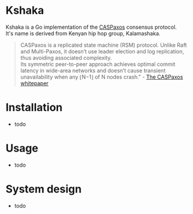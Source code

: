 # Kshaka

Kshaka is a Go implementation of the [CASPaxos](https://github.com/rystsov/caspaxos/blob/master/latex/caspaxos.pdf) consensus protocol.                              
It's name is derived from Kenyan hip hop group, Kalamashaka.                
>CASPaxos is a replicated state machine (RSM) protocol. Unlike Raft and Multi-Paxos, it doesn’t use leader election and log replication, thus avoiding associated complexity.                   
Its symmetric peer-to-peer approach achieves optimal commit latency in wide-area networks and doesn’t cause transient unavailability when any ⌊N−1⌋ of N nodes crash." - [The CASPaxos whitepaper](https://github.com/rystsov/caspaxos/blob/master/latex/caspaxos.pdf)         


# Installation
- todo          


# Usage
- todo               


# System design
- todo          


